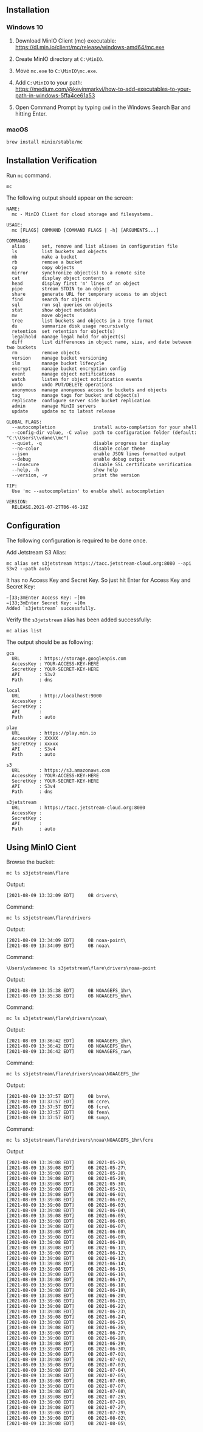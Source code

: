 ## Installation

### Windows 10

1. Download MinIO Client (mc) executable:  
https://dl.min.io/client/mc/release/windows-amd64/mc.exe

2. Create MinIO directory at `C:\MinIO`.

3. Move `mc.exe` to `C:\MinIO\mc.exe`.

4. Add `C:\MinIO` to your path:  
https://medium.com/@kevinmarkvi/how-to-add-executables-to-your-path-in-windows-5ffa4ce61a53

5. Open Command Prompt by typing `cmd` in the Windows Search Bar and hitting Enter.

### macOS

```
brew install minio/stable/mc
```

## Installation Verification

Run `mc` command.

```
mc
```

The following output should appear on the screen:

```
NAME:
  mc - MinIO Client for cloud storage and filesystems.

USAGE:
  mc [FLAGS] COMMAND [COMMAND FLAGS | -h] [ARGUMENTS...]

COMMANDS:
  alias      set, remove and list aliases in configuration file
  ls         list buckets and objects
  mb         make a bucket
  rb         remove a bucket
  cp         copy objects
  mirror     synchronize object(s) to a remote site
  cat        display object contents
  head       display first 'n' lines of an object
  pipe       stream STDIN to an object
  share      generate URL for temporary access to an object
  find       search for objects
  sql        run sql queries on objects
  stat       show object metadata
  mv         move objects
  tree       list buckets and objects in a tree format
  du         summarize disk usage recursively
  retention  set retention for object(s)
  legalhold  manage legal hold for object(s)
  diff       list differences in object name, size, and date between two buckets
  rm         remove objects
  version    manage bucket versioning
  ilm        manage bucket lifecycle
  encrypt    manage bucket encryption config
  event      manage object notifications
  watch      listen for object notification events
  undo       undo PUT/DELETE operations
  anonymous  manage anonymous access to buckets and objects
  tag        manage tags for bucket and object(s)
  replicate  configure server side bucket replication
  admin      manage MinIO servers
  update     update mc to latest release

GLOBAL FLAGS:
  --autocompletion              install auto-completion for your shell
  --config-dir value, -C value  path to configuration folder (default: "C:\\Users\\vdane\\mc")
  --quiet, -q                   disable progress bar display
  --no-color                    disable color theme
  --json                        enable JSON lines formatted output
  --debug                       enable debug output
  --insecure                    disable SSL certificate verification
  --help, -h                    show help
  --version, -v                 print the version

TIP:
  Use 'mc --autocompletion' to enable shell autocompletion

VERSION:
  RELEASE.2021-07-27T06-46-19Z
```

## Configuration

The following configuration is required to be done once.

Add Jetstream S3 Alias:

```
mc alias set s3jetstream https://tacc.jetstream-cloud.org:8080 --api S3v2 --path auto
```

It has no Access Key and Secret Key. So just hit Enter for Access Key and Secret Key:

```
←[33;3mEnter Access Key: ←[0m
←[33;3mEnter Secret Key: ←[0m
Added `s3jetstream` successfully.
```

Verify the `s3jetstream` alias has been added successfully:

```
mc alias list
```

The output should be as following:
```
gcs
  URL       : https://storage.googleapis.com
  AccessKey : YOUR-ACCESS-KEY-HERE
  SecretKey : YOUR-SECRET-KEY-HERE
  API       : S3v2
  Path      : dns

local
  URL       : http://localhost:9000
  AccessKey :
  SecretKey :
  API       :
  Path      : auto

play
  URL       : https://play.min.io
  AccessKey : XXXXX
  SecretKey : xxxxx
  API       : S3v4
  Path      : auto

s3
  URL       : https://s3.amazonaws.com
  AccessKey : YOUR-ACCESS-KEY-HERE
  SecretKey : YOUR-SECRET-KEY-HERE
  API       : S3v4
  Path      : dns

s3jetstream
  URL       : https://tacc.jetstream-cloud.org:8080
  AccessKey :
  SecretKey :
  API       :
  Path      : auto
```

## Using MinIO Cient

Browse the bucket:

```
mc ls s3jetstream\flare
```

Output:
```
[2021-08-09 13:32:09 EDT]     0B drivers\
```

Command:
```
mc ls s3jetstream\flare\drivers
```

Output:
```
[2021-08-09 13:34:09 EDT]     0B noaa-point\
[2021-08-09 13:34:09 EDT]     0B noaa\
```

Command:
```
\Users\vdane>mc ls s3jetstream\flare\drivers\noaa-point
```

Output:
```
[2021-08-09 13:35:38 EDT]     0B NOAAGEFS_1hr\
[2021-08-09 13:35:38 EDT]     0B NOAAGEFS_6hr\
```

Command:
```
mc ls s3jetstream\flare\drivers\noaa\
```

Output:
```
[2021-08-09 13:36:42 EDT]     0B NOAAGEFS_1hr\
[2021-08-09 13:36:42 EDT]     0B NOAAGEFS_6hr\
[2021-08-09 13:36:42 EDT]     0B NOAAGEFS_raw\
```

Command:
```
mc ls s3jetstream\flare\drivers\noaa\NOAAGEFS_1hr
```

Output:
```
[2021-08-09 13:37:57 EDT]     0B bvre\
[2021-08-09 13:37:57 EDT]     0B ccre\
[2021-08-09 13:37:57 EDT]     0B fcre\
[2021-08-09 13:37:57 EDT]     0B feea\
[2021-08-09 13:37:57 EDT]     0B sunp\
```

Command:
```
mc ls s3jetstream\flare\drivers\noaa\NOAAGEFS_1hr\fcre
```

Output
```
[2021-08-09 13:39:08 EDT]     0B 2021-05-26\
[2021-08-09 13:39:08 EDT]     0B 2021-05-27\
[2021-08-09 13:39:08 EDT]     0B 2021-05-28\
[2021-08-09 13:39:08 EDT]     0B 2021-05-29\
[2021-08-09 13:39:08 EDT]     0B 2021-05-30\
[2021-08-09 13:39:08 EDT]     0B 2021-05-31\
[2021-08-09 13:39:08 EDT]     0B 2021-06-01\
[2021-08-09 13:39:08 EDT]     0B 2021-06-02\
[2021-08-09 13:39:08 EDT]     0B 2021-06-03\
[2021-08-09 13:39:08 EDT]     0B 2021-06-04\
[2021-08-09 13:39:08 EDT]     0B 2021-06-05\
[2021-08-09 13:39:08 EDT]     0B 2021-06-06\
[2021-08-09 13:39:08 EDT]     0B 2021-06-07\
[2021-08-09 13:39:08 EDT]     0B 2021-06-08\
[2021-08-09 13:39:08 EDT]     0B 2021-06-09\
[2021-08-09 13:39:08 EDT]     0B 2021-06-10\
[2021-08-09 13:39:08 EDT]     0B 2021-06-11\
[2021-08-09 13:39:08 EDT]     0B 2021-06-12\
[2021-08-09 13:39:08 EDT]     0B 2021-06-13\
[2021-08-09 13:39:08 EDT]     0B 2021-06-14\
[2021-08-09 13:39:08 EDT]     0B 2021-06-15\
[2021-08-09 13:39:08 EDT]     0B 2021-06-16\
[2021-08-09 13:39:08 EDT]     0B 2021-06-17\
[2021-08-09 13:39:08 EDT]     0B 2021-06-18\
[2021-08-09 13:39:08 EDT]     0B 2021-06-19\
[2021-08-09 13:39:08 EDT]     0B 2021-06-20\
[2021-08-09 13:39:08 EDT]     0B 2021-06-21\
[2021-08-09 13:39:08 EDT]     0B 2021-06-22\
[2021-08-09 13:39:08 EDT]     0B 2021-06-23\
[2021-08-09 13:39:08 EDT]     0B 2021-06-24\
[2021-08-09 13:39:08 EDT]     0B 2021-06-25\
[2021-08-09 13:39:08 EDT]     0B 2021-06-26\
[2021-08-09 13:39:08 EDT]     0B 2021-06-27\
[2021-08-09 13:39:08 EDT]     0B 2021-06-28\
[2021-08-09 13:39:08 EDT]     0B 2021-06-29\
[2021-08-09 13:39:08 EDT]     0B 2021-06-30\
[2021-08-09 13:39:08 EDT]     0B 2021-07-01\
[2021-08-09 13:39:08 EDT]     0B 2021-07-02\
[2021-08-09 13:39:08 EDT]     0B 2021-07-03\
[2021-08-09 13:39:08 EDT]     0B 2021-07-04\
[2021-08-09 13:39:08 EDT]     0B 2021-07-05\
[2021-08-09 13:39:08 EDT]     0B 2021-07-06\
[2021-08-09 13:39:08 EDT]     0B 2021-07-07\
[2021-08-09 13:39:08 EDT]     0B 2021-07-08\
[2021-08-09 13:39:08 EDT]     0B 2021-07-25\
[2021-08-09 13:39:08 EDT]     0B 2021-07-26\
[2021-08-09 13:39:08 EDT]     0B 2021-07-27\
[2021-08-09 13:39:08 EDT]     0B 2021-07-29\
[2021-08-09 13:39:08 EDT]     0B 2021-08-02\
[2021-08-09 13:39:08 EDT]     0B 2021-08-05\
```